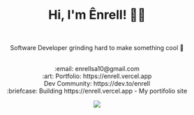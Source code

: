 <div align="center">
 <p align="center">
  <div>
    <h1>Hi, I'm Ênrell! 👋👋 </h1> <br>
    <p>Software Developer grinding hard to make something cool 🚀 </p> <br>
    :email:	enrellsa10@gmail.com <br>
    :art: Portfolio: https://enrell.vercel.app <br>
          Dev Community: https://dev.to/enrell <br>
  :briefcase: Building https://enrell.vercel.app - My portifolio site <br>

  </div>
</p>
</div>

<div align="center">
  <a href="https://github.com/vn7n24fzkq/github-profile-summary-cards">
    <img src="http://github-profile-summary-cards.vercel.app/api/cards/profile-details?username=enrell&theme=tokyonight" />
  </a>

</div>
